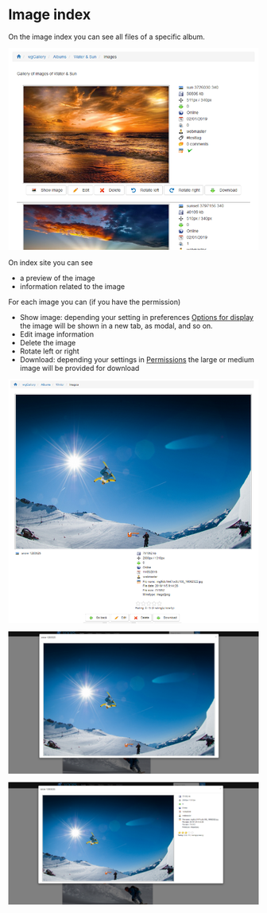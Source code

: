 # Image index

On the image index you can see all files of a specific album.

![](../../.gitbook/assets/imageindex1.png)

On index site you can see

* a preview of the image
* information related to the image

For each image you can \(if you have the permission\)

* Show image: depending your setting in preferences [Options for display]() the image will be shown in a new tab, as modal, and so on.
* Edit image information
* Delete the image
* Rotate left or right
* Download: depending your settings in [Permissions](https://app.gitbook.com/@xoops/s/wggallery-tutorial/~/edit/drafts/-Lsp6ZJlrSkVXk5zy3up/english/administration-menu/permissions) the large or medium image will be provided for download

![Example: show image on new page](../../.gitbook/assets/imageindex2.png)

![Example: show image as modal without information](../../.gitbook/assets/imageindex3.png)

![Example: show image as modal with information](../../.gitbook/assets/imageindex4.png)


